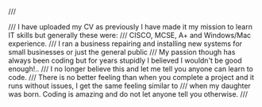  /// <summary>
 /// I have uploaded my CV as previously I have made it my mission to learn IT skills but generally these were:
 /// CISCO, MCSE, A+ and Windows/Mac experience.
 /// I ran a business repairing and installing new systems for small businesses or just the general public
 /// My passion though has always been coding but for years stupidly I believed I wouldn't be good enough!..
 /// I no longer believe this and let me tell you anyone can learn to code.
 /// There is no better feeling than when you complete a project and it runs without issues, I get the same feeling similar to 
 /// when my daughter was born. Coding is amazing and do not let anyone tell you otherwise.
 /// </summary>
